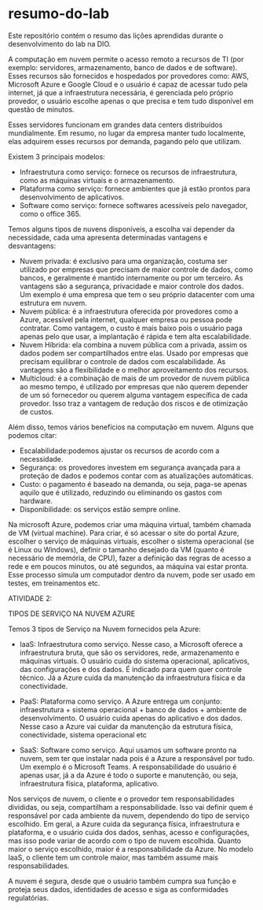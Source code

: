 # resumo-do-lab
Este repositório contém o resumo das lições aprendidas durante o desenvolvimento do lab na DIO.

A computação em nuvem permite o acesso remoto a recursos de TI (por exemplo: servidores, armazenamento, banco de dados e de software). Esses recursos são fornecidos e hospedados por provedores como: AWS, Microsoft Azure e Google Cloud e o usuário é capaz de acessar tudo pela internet, já que a infraestrutura necessária, é gerenciada pelo próprio provedor, o usuário escolhe apenas o que precisa e tem tudo disponível em questão de minutos.

Esses servidores funcionam em grandes data centers distribuídos mundialmente. Em resumo, no lugar da empresa manter tudo localmente, elas adquirem esses recursos por demanda, pagando pelo que utilizam.

Existem 3 principais modelos:
- Infraestrutura como serviço: fornece os recursos de infraestrutura, como as máquinas virtuais e o armazenamento.
- Plataforma como serviço: fornece ambientes que já estão prontos para desenvolvimento de aplicativos.
- Software como serviço: fornece softwares acessíveis pelo navegador, como o office 365.

Temos alguns tipos de nuvens disponíveis, a escolha vai depender da necessidade, cada uma apresenta determinadas vantagens e desvantagens:

- Nuvem privada: é exclusivo para uma organização, costuma ser utilizado por empresas que precisam de maior controle de dados, como bancos, e geralmente é mantido internamente ou por um terceiro. As vantagens são a segurança, privacidade e maior controle dos dados. Um exemplo é uma empresa que tem o seu próprio datacenter com uma estrutura em nuvem.
- Nuvem pública: é a infraestrutura oferecida por provedores como a Azure, acessível pela internet, qualquer empresa ou pessoa pode contratar. Como vantagem, o custo é mais baixo pois o usuário paga apenas pelo que usar, a implantação é rápida e tem alta escalabilidade. 
- Nuvem Híbrida: ela combina a nuvem pública com a privada, assim os dados podem ser compartilhados entre elas. Usado por empresas que precisam equilibrar o controle de dados com escalabilidade. As vantagens são a flexibilidade e o melhor aproveitamento dos recursos.
- Multicloud: é a combinação de mais de um provedor de nuvem pública ao mesmo tempo, é utilizado por empresas que não querem depender de um só fornecedor ou querem alguma vantagem específica de cada provedor. Isso traz a vantagem de redução dos riscos e de otimização de custos.

Além disso, temos vários benefícios na computação em nuvem. Alguns que podemos citar:
- Escalabilidade:podemos ajustar os recursos de acordo com a necessidade.
- Segurança: os provedores investem em segurança avançada para a proteção de dados e podemos contar com as atualizações automáticas.
- Custo: o pagamento é baseado na demanda, ou seja, paga-se apenas aquilo que é utilizado, reduzindo ou eliminando os gastos com hardware.
- Disponibilidade: os serviços estão sempre online.

Na microsoft Azure, podemos criar uma máquina virtual, também chamada de VM (virtual machine). Para criar, é só acessar o site do portal Azure, escolher o serviço de máquinas virtuais, escolher o sistema operacional (se é Linux ou Windows), definir o tamanho desejado da VM (quanto é necessário de memória, de CPU), fazer a definição das regras de acesso a rede e em poucos minutos, ou até segundos, aa máquina vai estar pronta. Esse processo simula um computador dentro da nuvem, pode ser usado em testes, em treinamentos etc.


ATIVIDADE 2:

TIPOS DE SERVIÇO NA NUVEM AZURE

Temos 3 tipos de Serviço na Nuvem fornecidos pela Azure:
  - IaaS: Infraestrutura como serviço.
Nesse caso, a Microsoft oferece a infraestrutura bruta, que são os servidores, rede, armazenamento e máquinas virtuais. 
O usuário cuida do sistema operacional, aplicativos, das configurações e dos dados. É indicado para quem quer controle técnico.
Já a Azure cuida da manutenção da infraestrutura física e da conectividade. 

  - PaaS: Plataforma como serviço.
A Azure entrega um conjunto: infraestrutura + sistema operacional + banco de dados + ambiente de desenvolvimento. 
O usuário cuida apenas do aplicativo e dos dados. 
Nesse caso a Azure vai cuidar da manutenção da estrutura física, conectividade, sistema operacional etc

  - SaaS: Software como serviço.
Aqui usamos um software pronto na nuvem, sem ter que instalar nada pois é a Azure a responsável por tudo. Um exemplo é o Microsoft Teams.
A responsabilidade do usuário é apenas usar, já a da Azure é todo o suporte e manutenção, ou seja, infraestrutura física, plataforma, aplicativo.

Nos serviços de nuvem, o cliente e o provedor tem responsabilidades divididas, ou seja, compartilham a responsabilidade. Isso vai definir quem é responsável por cada ambiente da nuvem, dependendo do tipo de serviço escolhido. Em geral, a Azure cuida da segurança física, infraestrutura e plataforma, e o usuário cuida dos dados, senhas, acesso e configurações, mas isso pode variar de acordo com o tipo de nuvem escolhida. Quanto maior o serviço escolhido, maior é a responsabilidade da Azure. No modelo IaaS, o cliente tem um controle maior, mas também assume mais responsabilidades. 

A nuvem é segura, desde que o usuário também cumpra sua função e proteja seus dados, identidades de acesso e siga as conformidades regulatórias.
